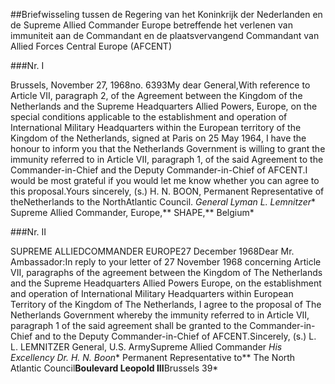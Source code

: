 <meta http-equiv='Content-Type' content='text/html; charset=utf-8' />

##Briefwisseling tussen de Regering van het Koninkrijk der Nederlanden en de Supreme Allied Commander Europe betreffende het verlenen van immuniteit aan de Commandant en de plaatsvervangend Commandant van Allied Forces Central Europe (AFCENT)

###Nr. I 

Brussels, November 27, 1968no. 6393My dear General,With reference to Article VII, paragraph 2, of the Agreement between the Kingdom of the Netherlands and the Supreme Headquarters Allied Powers, Europe, on the special conditions applicable to the establishment and operation of International Military Headquarters within the European territory of the Kingdom of the Netherlands, signed at Paris on 25 May 1964, I have the honour to inform you that the Netherlands Government is willing to grant the immunity referred to in Article VII, paragraph 1, of the said Agreement to the Commander-in-Chief and the Deputy Commander-in-Chief of AFCENT.I would be most grateful if you would let me know whether you can agree to this proposal.Yours sincerely, (s.) H. N. BOON, Permanent Representative of theNetherlands to the NorthAtlantic Council. *General Lyman L. Lemnitzer** Supreme Allied Commander, Europe,** SHAPE,** Belgium* 

###Nr. II 

SUPREME ALLIEDCOMMANDER EUROPE27 December 1968Dear Mr. Ambassador:In reply to your letter of 27 November 1968 concerning Article VII, paragraphs of the agreement between the Kingdom of The Netherlands and the Supreme Headquarters Allied Powers Europe, on the establishment and operation of International Military Headquarters within European Territory of the Kingdom of The Netherlands, I agree to the proposal of The Netherlands Government whereby the immunity referred to in Article VII, paragraph 1 of the said agreement shall be granted to the Commander-in-Chief and to the Deputy Commander-in-Chief of AFCENT.Sincerely, (s.) L. L. LEMNITZER General, U.S. ArmySupreme Allied Commander *His Excellency Dr. H. N. Boon** Permanent Representative to** The North Atlantic Council**Boulevard Leopold III**Brussels 39* 
